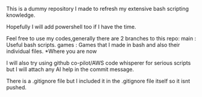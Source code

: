 This is a dummy repository I made to refresh my extensive bash scripting knowledge.

Hopefully I will add powershell too if I have the time.

Feel free to use my codes,generally there are 2 branches to this repo:
    main : Useful bash scripts. 
    games : Games that I made in bash and also their individual files. *Where you are now

I will also try using github co-pilot/AWS code whisperer for serious scripts but I will attach any AI help in the commit message.

There is a .gitignore file but I included it in the .gitignore file itself so it isnt pushed.



